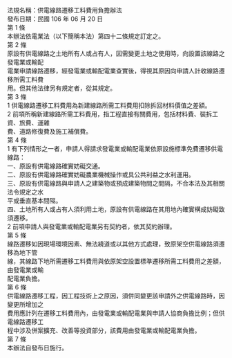 法規名稱：供電線路遷移工料費用負擔辦法  
發布日期：民國 106 年 06 月 20 日  
第 1 條  
本辦法依電業法（以下簡稱本法）第四十二條規定訂定之。  
第 2 條  
原設有供電線路之土地所有人或占有人，因需變更土地之使用時，向設置該線路之發電業或輸配  
電業申請線路遷移，經發電業或輸配電業查實後，得視其原因向申請人計收線路遷移所需工料費  
用。但其他法律另有規定者，從其規定。  
第 3 條  
1 供電線路遷移工料費用為新建線路所需工料費用扣除拆回材料價值之差額。  
2 前項所稱新建線路所需工料費用，指工程直接有關費用，包括材料費、裝拆工資、旅費、運雜  
費、道路修復費及施工補償費。  
第 4 條  
1 有下列情形之一者，申請人得請求發電業或輸配電業依原設施標準免費遷移供電線路：  
一、原設有供電線路確實妨礙交通。  
二、原設有供電線路確實妨礙農業機械操作或具公共利益之水利運用。  
三、原設有供電線路與申請人之建築物或預成建築物間之間隔，不合本法及其相關法令規定之水  
平或垂直基本間隔。  
四、土地所有人或占有人須利用土地，原設有供電線路在其用地內確實構成妨礙致須遷移。  
2 前項申請人與發電業或輸配電業另有契約者，依其契約辦理。  
第 5 條  
線路遷移如因現場環境因素、無法繞道或以其他方式處理，致原架空供電線路須遷移為地下管  
線，其線路下地所需遷移工料費用與依原架空設置標準遷移所需工料費用之差額，由發電業或輸  
配電業負擔。  
第 6 條  
供電線路遷移工程，因工程技術上之原因，須併同變更該申請外之供電線路時，因變更所增加之  
費用應計列在遷移工料費用內，由發電業或輸配電業與申請人協商負擔比例；但供電線路遷移工  
程中涉及併案擴充、改善等投資部分，該費用由發電業或輸配電業負擔。  
第 7 條  
本辦法自發布日施行。  


